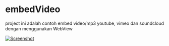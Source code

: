# embedVideo 

project ini adalah contoh embed video/mp3 youtube, vimeo dan soundcloud dengan menggunakan WebView



[![Screenshot](https://github.com/dedy99/embedVideo/blob/master/behaa.png)](#features)
